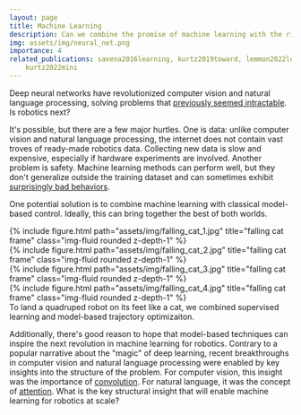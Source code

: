 ```yaml
---
layout: page
title: Machine Learning
description: Can we combine the promise of machine learning with the rigor of model-based control?
img: assets/img/neural_net.png
importance: 4
related_publications: saxena2016learning, kurtz2019toward, lemmon2022learning,
    kurtz2022mini
---
```


Deep neural networks have revolutionized computer vision and natural language
processing, solving problems that [previously seemed
intractable](https://xkcd.com/1425/). Is robotics next?

It's possible, but there are a few major hurtles. One is
data: unlike computer vision and natural language processing, the internet does
not contain vast troves of ready-made robotics data. Collecting new data is slow
and expensive, especially if hardware experiments are involved. Another problem is 
safety. Machine learning methods can perform well, but they
don't generalize outside the training dataset and can sometimes exhibit
[surprisingly bad
behaviors](https://ieeexplore.ieee.org/abstract/document/8294186).

One potential solution is to combine machine learning with classical model-based control. 
Ideally, this can bring together the best of both worlds. 

<div class="row">
    <div class="col-sm mt-3 mt-md-0">
        {% include figure.html path="assets/img/falling_cat_1.jpg" title="falling cat frame" class="img-fluid rounded z-depth-1" %}
    </div>
    <div class="col-sm mt-3 mt-md-0">
        {% include figure.html path="assets/img/falling_cat_2.jpg" title="falling cat frame" class="img-fluid rounded z-depth-1" %}
    </div>
    <div class="col-sm mt-3 mt-md-0">
        {% include figure.html path="assets/img/falling_cat_3.jpg" title="falling cat frame" class="img-fluid rounded z-depth-1" %}
    </div>
    <div class="col-sm mt-3 mt-md-0">
        {% include figure.html path="assets/img/falling_cat_4.jpg" title="falling cat frame" class="img-fluid rounded z-depth-1" %}
    </div>
</div>
<div class="caption">
    To land a quadruped robot on its feet like a cat, we combined
    supervised learning and model-based trajectory optimizaiton.
</div>

Additionally, there's good reason to hope that model-based techniques can
inspire the next revolution in machine learning for robotics. Contrary to a
popular narrative about the "magic" of deep learning, recent breakthroughs in
computer vision and natural language processing were enabled by key insights into
the structure of the problem. For computer vision, this insight was the 
importance of
[convolution](https://en.wikipedia.org/wiki/Convolutional_neural_network). 
For natural language, it was the concept of 
[attention](https://en.wikipedia.org/wiki/Transformer_(machine_learning_model)).
What is the key structural insight that will enable machine learning for robotics 
at scale?

